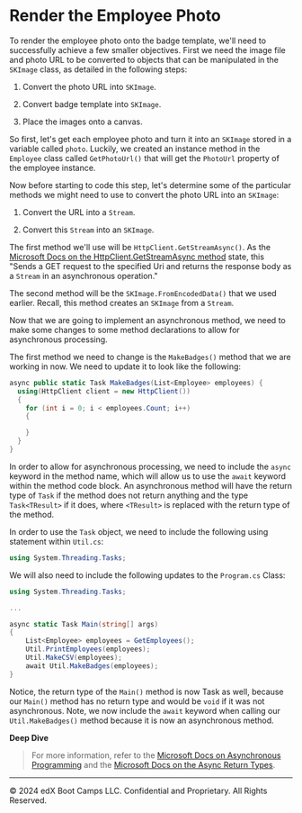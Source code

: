 # Render the Employee Photo

To render the employee photo onto the badge template, we'll need to successfully achieve a few smaller objectives. First we need the image file and photo URL to be converted to objects that can be manipulated in the `SKImage` class, as detailed in the following steps:

1. Convert the photo URL into `SKImage`.

2. Convert badge template into `SKImage`.

3. Place the images onto a canvas.

So first, let's get each employee photo and turn it into an `SKImage` stored in a variable called `photo`. Luckily, we created an instance method in the `Employee` class called `GetPhotoUrl()` that will get the `PhotoUrl` property of the employee instance.

Now before starting to code this step, let's determine some of the particular methods we might need to use to convert the photo URL into an `SKImage`:

1. Convert the URL into a `Stream`.

2. Convert this `Stream` into an `SKImage`.

The first method we'll use will be `HttpClient.GetStreamAsync()`. As the [Microsoft Docs on the HttpClient.GetStreamAsync method](https://docs.microsoft.com/en-us/dotnet/api/system.net.http.httpclient.getstreamasync?view=net-6.0) state, this "Sends a GET request to the specified Uri and returns the response body as a `Stream` in an asynchronous operation."

The second method will be the `SKImage.FromEncodedData()` that we used earlier. Recall, this method creates an `SKImage` from a `Stream`.

Now that we are going to implement an asynchronous method, we need to make some changes to some method declarations to allow for asynchronous processing.

The first method we need to change is the `MakeBadges()` method that we are working in now. We need to update it to look like the following:

```cs
async public static Task MakeBadges(List<Employee> employees) {
  using(HttpClient client = new HttpClient())
  {
    for (int i = 0; i < employees.Count; i++)
    {

    }
  }
}
```

In order to allow for asynchronous processing, we need to include the `async` keyword in the method name, which will allow us to use the `await` keyword within the method code block. An asynchronous method will have the return type of `Task` if the method does not return anything and the type `Task<TResult>` if it does, where `<TResult>` is replaced with the return type of the method.

In order to use the `Task` object, we need to include the following using statement within `Util.cs`:

```cs
using System.Threading.Tasks;
```

We will also need to include the following updates to the `Program.cs` Class:

```cs
using System.Threading.Tasks;

...

async static Task Main(string[] args)
{
    List<Employee> employees = GetEmployees();
    Util.PrintEmployees(employees);
    Util.MakeCSV(employees);
    await Util.MakeBadges(employees);
}
```

Notice, the return type of the `Main()` method is now Task as well, because our `Main()` method has no return type and would be `void` if it was not asynchronous. Note, we now include the `await` keyword when calling our `Util.MakeBadges()` method because it is now an asynchronous method.

**Deep Dive**

> For more information, refer to the [Microsoft Docs on Asynchronous Programming](https://docs.microsoft.com/en-us/dotnet/csharp/async) and the [Microsoft Docs on the Async Return Types](https://docs.microsoft.com/en-us/dotnet/csharp/programming-guide/concepts/async/async-return-types).

---
© 2024 edX Boot Camps LLC. Confidential and Proprietary. All Rights Reserved.